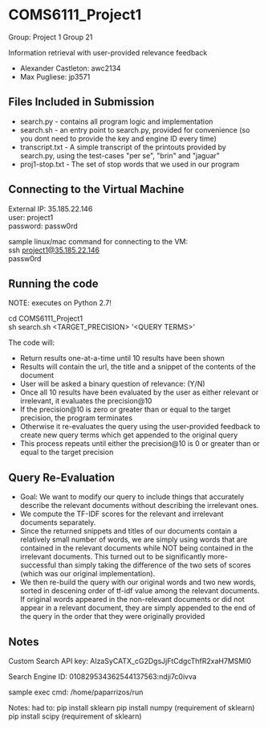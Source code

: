 # COMS6111_Project1

Group: Project 1 Group 21

Information retrieval with user-provided relevance feedback

* Alexander Castleton: awc2134
* Max Pugliese: jp3571

## Files Included in Submission

* search.py - contains all program logic and implementation
* search.sh - an entry point to search.py, provided for convenience (so you dont need to provide the key and engine ID every time)
* transcript.txt - A simple transcript of the printouts provided by search.py, using the test-cases "per se", "brin" and "jaguar"
* proj1-stop.txt - The set of stop words that we used in our program

## Connecting to the Virtual Machine

External IP: 35.185.22.146 <br/>
user: project1 <br/>
password: passw0rd

sample linux/mac command for connecting to the VM:<br/>
    ssh project1@35.185.22.146<br/>
    passw0rd<br/>

## Running the code

NOTE: executes on Python 2.7!

cd COMS6111_Project1 <br/>
sh search.sh &lt;TARGET_PRECISION&gt; '&lt;QUERY TERMS&gt;'

The code will:
* Return results one-at-a-time until 10 results have been shown
* Results will contain the url, the title and a snippet of the contents of the document
* User will be asked a binary question of relevance: (Y/N)
* Once all 10 results have been evaluated by the user as either relevant or irrelevant, it evaluates the precision@10
* If the precision@10 is zero or greater than or equal to the target precision, the program terminates
* Otherwise it re-evaluates the query using the user-provided feedback to create new query terms which get appended to the original query
* This process repeats until either the precision@10 is 0 or greater than or equal to the target precision

## Query Re-Evaluation

* Goal: We want to modify our query to include things that accurately describe the relevant documents without describing the irrelevant ones.
* We compute the TF-IDF scores for the relevant and irrelevant documents separately.
* Since the returned snippets and titles of our documents contain a relatively small number of words, we are simply using words that are contained in the relevant documents while NOT being contained in the irrelevant documents.  This turned out to be significantly more-successful than simply taking the difference of the two sets of scores (which was our original implementation).
* We then re-build the query with our original words and two new words, sorted in descening order of tf-idf value among the relevant documents.  If original words appeared in the non-relevant documents or did not appear in a relevant document, they are simply appended to the end of the query in the order that they were originally provided

## Notes

Custom Search API key:
AIzaSyCATX_cG2DgsJjFtCdgcThfR2xaH7MSMl0

Search Engine ID:
010829534362544137563:ndji7c0ivva

sample exec cmd:
/home/paparrizos/run

Notes:
had to:
pip install sklearn
pip install numpy (requirement of sklearn)
pip install scipy (requirement of sklearn)
